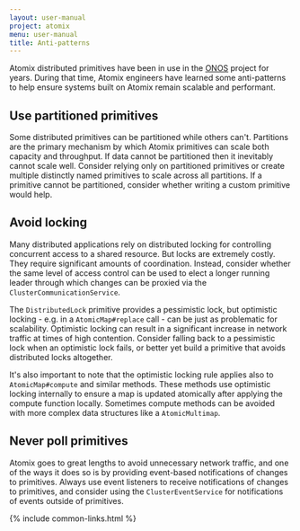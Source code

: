 ```yaml
---
layout: user-manual
project: atomix
menu: user-manual
title: Anti-patterns
---
```


Atomix distributed primitives have been in use in the [ONOS](http://onosproject.org) project for years. During that time, Atomix engineers have learned some anti-patterns to help ensure systems built on Atomix remain scalable and performant.

## Use partitioned primitives

Some distributed primitives can be partitioned while others can't. Partitions are the primary mechanism by which Atomix primitives can scale both capacity and throughput. If data cannot be partitioned then it inevitably cannot scale well. Consider relying only on partitioned primitives or create multiple distinctly named primitives to scale across all partitions. If a primitive cannot be partitioned, consider whether writing a custom primitive would help.

## Avoid locking

Many distributed applications rely on distributed locking for controlling concurrent access to a shared resource. But locks are extremely costly. They require significant amounts of coordination. Instead, consider whether the same level of access control can be used to elect a longer running leader through which changes can be proxied via the `ClusterCommunicationService`.

The `DistributedLock` primitive provides a pessimistic lock, but optimistic locking - e.g. in a `AtomicMap#replace` call - can be just as problematic for scalability. Optimistic locking can result in a significant increase in network traffic at times of high contention. Consider falling back to a pessimistic lock when an optimistic lock fails, or better yet build a primitive that avoids distributed locks altogether.

It's also important to note that the optimistic locking rule applies also to `AtomicMap#compute` and similar methods. These methods use optimistic locking internally to ensure a map is updated atomically after applying the compute function locally. Sometimes compute methods can be avoided with more complex data structures like a `AtomicMultimap`.

## Never poll primitives

Atomix goes to great lengths to avoid unnecessary network traffic, and one of the ways it does so is by providing event-based notifications of changes to primitives. Always use event listeners to receive notifications of changes to primitives, and consider using the `ClusterEventService` for notifications of events outside of primitives.

{% include common-links.html %}
